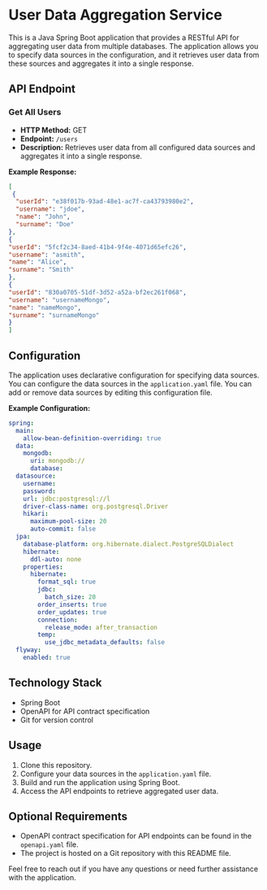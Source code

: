 # User Data Aggregation Service

This is a Java Spring Boot application that provides a RESTful API for aggregating user data from multiple databases. The application allows you to specify data sources in the configuration, and it retrieves user data from these sources and aggregates it into a single response.

## API Endpoint

### Get All Users
- **HTTP Method:** GET
- **Endpoint:** `/users`
- **Description:** Retrieves user data from all configured data sources and aggregates it into a single response.

**Example Response:**
```json
[
 {
  "userId": "e38f017b-93ad-48e1-ac7f-ca43793980e2",
  "username": "jdoe",
  "name": "John",
  "surname": "Doe"
},
{
"userId": "5fcf2c34-8aed-41b4-9f4e-4071d65efc26",
"username": "asmith",
"name": "Alice",
"surname": "Smith"
},
{
"userId": "830a0705-51df-3d52-a52a-bf2ec261f068",
"username": "usernameMongo",
"name": "nameMongo",
"surname": "surnameMongo"
}
]
```

## Configuration

The application uses declarative configuration for specifying data sources. You can configure the data sources in the `application.yaml` file. You can add or remove data sources by editing this configuration file.

**Example Configuration:**
```yaml
spring:
  main:
    allow-bean-definition-overriding: true
  data:
    mongodb:
      uri: mongodb://
      database: 
  datasource:
    username: 
    password: 
    url: jdbc:postgresql://l
    driver-class-name: org.postgresql.Driver
    hikari:
      maximum-pool-size: 20
      auto-commit: false
  jpa:
    database-platform: org.hibernate.dialect.PostgreSQLDialect
    hibernate:
      ddl-auto: none
    properties:
      hibernate:
        format_sql: true
        jdbc:
          batch_size: 20
        order_inserts: true
        order_updates: true
        connection:
          release_mode: after_transaction
        temp:
          use_jdbc_metadata_defaults: false
  flyway:
    enabled: true

```

## Technology Stack

- Spring Boot
- OpenAPI for API contract specification
- Git for version control

## Usage

1. Clone this repository.
2. Configure your data sources in the `application.yaml` file.
3. Build and run the application using Spring Boot.
4. Access the API endpoints to retrieve aggregated user data.

## Optional Requirements

- OpenAPI contract specification for API endpoints can be found in the `openapi.yaml` file.
- The project is hosted on a Git repository with this README file.

Feel free to reach out if you have any questions or need further assistance with the application.